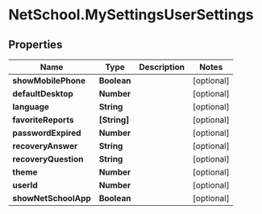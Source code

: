 # NetSchool.MySettingsUserSettings

## Properties
Name | Type | Description | Notes
------------ | ------------- | ------------- | -------------
**showMobilePhone** | **Boolean** |  | [optional] 
**defaultDesktop** | **Number** |  | [optional] 
**language** | **String** |  | [optional] 
**favoriteReports** | **[String]** |  | [optional] 
**passwordExpired** | **Number** |  | [optional] 
**recoveryAnswer** | **String** |  | [optional] 
**recoveryQuestion** | **String** |  | [optional] 
**theme** | **Number** |  | [optional] 
**userId** | **Number** |  | [optional] 
**showNetSchoolApp** | **Boolean** |  | [optional] 
